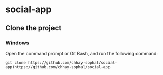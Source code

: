 # social-app
## Clone the project 
### Windows
Open the command prompt or Git Bash, and run the following command:
```
git clone https://github.com/chhay-sophal/social-app)https://github.com/chhay-sophal/social-app
```
